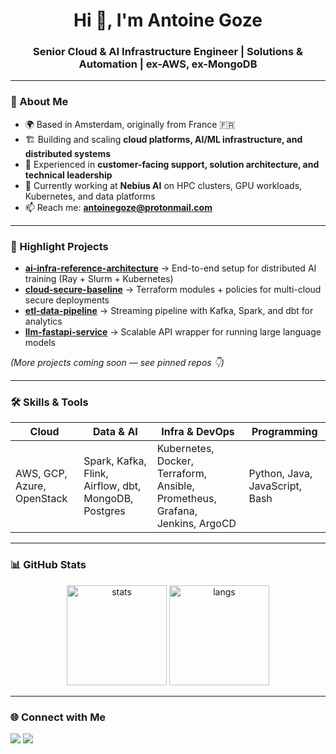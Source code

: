 <h1 align="center">Hi 👋, I'm Antoine Goze</h1>
<h3 align="center">Senior Cloud & AI Infrastructure Engineer | Solutions & Automation | ex-AWS, ex-MongoDB</h3>

---

### 🚀 About Me
- 🌍 Based in Amsterdam, originally from France 🇫🇷  
- 🏗 Building and scaling **cloud platforms, AI/ML infrastructure, and distributed systems**  
- 🤝 Experienced in **customer-facing support, solution architecture, and technical leadership**  
- 🔭 Currently working at **Nebius AI** on HPC clusters, GPU workloads, Kubernetes, and data platforms  
- 📫 Reach me: **antoinegoze@protonmail.com**  

---

### 🔑 Highlight Projects
- [**ai-infra-reference-architecture**](#) → End-to-end setup for distributed AI training (Ray + Slurm + Kubernetes)  
- [**cloud-secure-baseline**](#) → Terraform modules + policies for multi-cloud secure deployments  
- [**etl-data-pipeline**](#) → Streaming pipeline with Kafka, Spark, and dbt for analytics  
- [**llm-fastapi-service**](#) → Scalable API wrapper for running large language models  

*(More projects coming soon — see pinned repos 👇)*  

---

### 🛠️ Skills & Tools

| Cloud | Data & AI | Infra & DevOps | Programming |
|-------|-----------|----------------|-------------|
| AWS, GCP, Azure, OpenStack | Spark, Kafka, Flink, Airflow, dbt, MongoDB, Postgres | Kubernetes, Docker, Terraform, Ansible, Prometheus, Grafana, Jenkins, ArgoCD | Python, Java, JavaScript, Bash |

---

### 📊 GitHub Stats
<p align="center">
  <img src="https://github-readme-stats.vercel.app/api?username=antoinegoze&show_icons=true&theme=tokyonight" alt="stats" height="160"/>
  <img src="https://github-readme-stats.vercel.app/api/top-langs/?username=antoinegoze&layout=compact&theme=tokyonight" alt="langs" height="160"/>
</p>

---

### 🌐 Connect with Me
<p align="left">
<a href="https://www.linkedin.com/in/antoinegoze"><img src="https://img.shields.io/badge/LinkedIn-blue?style=flat&logo=linkedin&logoColor=white" /></a>
<a href="https://twitter.com/AntoineGoze_"><img src="https://img.shields.io/badge/Twitter-black?style=flat&logo=twitter&logoColor=white" /></a>
</p>
